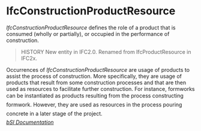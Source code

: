 IfcConstructionProductResource
==============================
_IfcConstructionProductResource_ defines the role of a product that is
consumed (wholly or partially), or occupied in the performance of
construction.  
  
> HISTORY  New entity in IFC2.0. Renamed from IfcProductResource in IFC2x.  
  
Occurrences of _IfcConstructionProductResource_ are usage of products to
assist the process of construction. More specifically, they are usage of
products that result from some construction processes and that are then used
as resources to facilitate further construction. For instance, formworks can
be instantiated as products resulting from the process constructing
formwork. However, they are used as resources in the process pouring
concrete in a later stage of the project.  
[ _bSI
Documentation_](https://standards.buildingsmart.org/IFC/DEV/IFC4_2/FINAL/HTML/schema/ifcconstructionmgmtdomain/lexical/ifcconstructionproductresource.htm)


